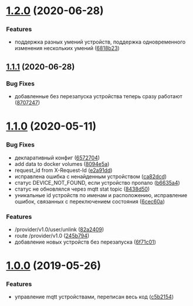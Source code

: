 # [1.2.0](https://github.com/popstas/yandex-dialogs-smarthome-mqtt/compare/v1.1.1...v1.2.0) (2020-06-28)


### Features

* поддержка разных умений устройств, поддержка одновременного изменения нескольких умений ([6818b23](https://github.com/popstas/yandex-dialogs-smarthome-mqtt/commit/6818b23))



## [1.1.1](https://github.com/popstas/yandex-dialogs-smarthome-mqtt/compare/v1.1.0...v1.1.1) (2020-06-28)


### Bug Fixes

* добавленные без перезапуска устройства теперь сразу работают ([8707247](https://github.com/popstas/yandex-dialogs-smarthome-mqtt/commit/8707247))



# [1.1.0](https://github.com/popstas/yandex-dialogs-smarthome-mqtt/compare/v1.0.0...v1.1.0) (2020-05-11)


### Bug Fixes

*  декларативный конфиг ([6572704](https://github.com/popstas/yandex-dialogs-smarthome-mqtt/commit/6572704))
* add data to docker volumes ([8094e5a](https://github.com/popstas/yandex-dialogs-smarthome-mqtt/commit/8094e5a))
* request_id from X-Request-Id ([e2a91dd](https://github.com/popstas/yandex-dialogs-smarthome-mqtt/commit/e2a91dd))
* исправлена ошибка с ненайденным устройством ([ca82dcd](https://github.com/popstas/yandex-dialogs-smarthome-mqtt/commit/ca82dcd))
* статус DEVICE_NOT_FOUND, если устройство пропало ([b6635a4](https://github.com/popstas/yandex-dialogs-smarthome-mqtt/commit/b6635a4))
* статус не обновлялся через mqtt stat topic ([8438d50](https://github.com/popstas/yandex-dialogs-smarthome-mqtt/commit/8438d50))
* уникальные id устройств по именам и расположению, исправление ошибок, связанных с переключением состояния ([6cec60a](https://github.com/popstas/yandex-dialogs-smarthome-mqtt/commit/6cec60a))


### Features

* /provider/v1.0/user/unlink ([82a2409](https://github.com/popstas/yandex-dialogs-smarthome-mqtt/commit/82a2409))
* route /provider/v1.0 ([245b794](https://github.com/popstas/yandex-dialogs-smarthome-mqtt/commit/245b794))
* добавление новых устройств без перезапуска ([6f71c01](https://github.com/popstas/yandex-dialogs-smarthome-mqtt/commit/6f71c01))



# [1.0.0](https://github.com/popstas/yandex-dialogs-smarthome-mqtt/compare/c5b2154...v1.0.0) (2019-05-26)


### Features

* управление mqtt устройствами, переписан весь код ([c5b2154](https://github.com/popstas/yandex-dialogs-smarthome-mqtt/commit/c5b2154))



